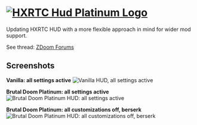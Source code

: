 # [![HXRTC Hud Platinum Logo](https://i.imgur.com/4e4o9LY.png)](https://forum.zdoom.org/viewtopic.php?f=46&t=75282)

Updating HXRTC HUD with a more flexible approach in mind for wider mod support.

See thread: [ZDoom Forums](https://forum.zdoom.org/viewtopic.php?f=46&t=75282)

## Screenshots

**Vanilla: all settings active**
![Vanilla HUD, all settings active](http://i.imgur.com/yjgo3mN.png)

**Brutal Doom Platinum: all settings active**
![Brutal Doom Platinum HUD: all settings active](http://i.imgur.com/wmxGlyA.png)

**Brutal Doom Platinum: all customizations off, berserk**
![Brutal Doom Platinum HUD: all customizations off, berserk](http://i.imgur.com/YzZ9kx3.png)
